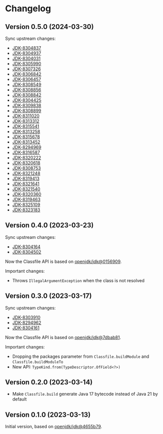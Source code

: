 # Changelog

## Version 0.5.0 (2024-03-30)

Sync upstream changes:

* [JDK-8304837](https://github.com/openjdk/jdk/commit/a2d3fc83b0dd7eea38e1dd5898a97d6d7ff60194)
* [JDK-8304937](https://github.com/openjdk/jdk/commit/dc4096ce136c867e0806070a2d7c8b4efef5294c)
* [JDK-8304031](https://github.com/openjdk/jdk/commit/cd5d0ff5b29065222ffafbc4fb04b90f6f8909e2)
* [JDK-8305990](https://github.com/openjdk/jdk/commit/a05560d99352bd5952f3feef37b56dceb74ede3b)
* [JDK-8307326](https://github.com/openjdk/jdk/commit/5763be726700be322de3bbaf345d80e11936b472)
* [JDK-8306842](https://github.com/openjdk/jdk/commit/f4f5542f8d49dbb756f52a281b745c3c2bbc9829)
* [JDK-8306457](https://github.com/openjdk/jdk/commit/3c9ec26370dfae5d1230b6b69ae26122fe42e51d)
* [JDK-8308549](https://github.com/openjdk/jdk/commit/bfcae68ed10e4330c35f5de0bdb2d31e44e2872e)
* [JDK-8308856](https://github.com/openjdk/jdk/commit/a6109bf1ea2acbebd6a3517813c0b82fdba00c2f)
* [JDK-8308842](https://github.com/openjdk/jdk/commit/4b8922f57611d06a9bea5c94e2f4493dc42a2053)
* [JDK-8304425](https://github.com/openjdk/jdk/commit/ac3ce2bf759735042480b846f3c1cf37a0843b8d)
* [JDK-8309838](https://github.com/openjdk/jdk/commit/1a9edb8df9c1da9eb0178aa53be748828dc7835e)
* [JDK-8308899](https://github.com/openjdk/jdk/commit/990e3a700dce3441bd9506ca571c1790e57849a9)
* [JDK-8311020](https://github.com/openjdk/jdk/commit/cbf418a4863f92241f116f782f9a676b7cb4771d)
* [JDK-8313312](https://github.com/openjdk/jdk/commit/53ca75b18ea419d469758475fac8352bf915b484)
* [JDK-8315541](https://github.com/openjdk/jdk/commit/c7d306c65c5ed26839b323f3dfc7e5b68e5adaa1)
* [JDK-8313258](https://github.com/openjdk/jdk/commit/6d47fc6d5b81d6764af322cc17653683f79a89de)
* [JDK-8315678](https://github.com/openjdk/jdk/commit/ca747f09b67071938fb101ce61742c56305af341)
* [JDK-8313452](https://github.com/openjdk/jdk/commit/b2e91060db82a13e993227f538c8d54b41a9796b)
* [JDK-8294969](https://github.com/openjdk/jdk/commit/1203e11a8d9b3ef0695282d980ad411213e6aa6c)
* [JDK-8316587](https://github.com/openjdk/jdk/commit/4812cabaa489e99481facddce69686a9fee29c44)
* [JDK-8320222](https://github.com/openjdk/jdk/commit/c4aee66d742008848e5b5bc8ce3b2e3032a39bc3)
* [JDK-8320618](https://github.com/openjdk/jdk/commit/28d3762bd30a31623f2ed97a1870313d3a2b9acb)
* [JDK-8308753](https://github.com/openjdk/jdk/commit/2b00ac0d02a110326846c75ea7ea535dccbb1924)
* [JDK-8321248](https://github.com/openjdk/jdk/commit/0217b5ac8b25db96fce026ac027b18024e25a329)
* [JDK-8319413](https://github.com/openjdk/jdk/commit/519ecd352a66633589f160db7390647d90e36b99)
* [JDK-8321641](https://github.com/openjdk/jdk/commit/3c6459e1de9e75898a1b32a95acf684050fbe1af)
* [JDK-8321540](https://github.com/openjdk/jdk/commit/f9aec02f3caabb6bc06672c214127f8912449615)
* [JDK-8320360](https://github.com/openjdk/jdk/commit/a5cf4210cd9c293a9e9bce60dc6d0f08fd838c77)
* [JDK-8319463](https://github.com/openjdk/jdk/commit/3bffe223a34e8077cb1ce11f64fc34fcb0751ac7)
* [JDK-8325109](https://github.com/openjdk/jdk/commit/18e24d0619ffef7c6dbfc419105faba9f7ba1874)
* [JDK-8323183](https://github.com/openjdk/jdk/commit/0583f7357480c0500daa82f490b2fcc05f2fb65a)


## Version 0.4.0 (2023-03-23)

Sync upstream changes:

* [JDK-8304164](https://github.com/openjdk/jdk/commit/b2639e1d6246a7e1aab1d9d15add7979adf40766)
* [JDK-8304502](https://github.com/openjdk/jdk/commit/0156909ab38072869e2eb9f5049042b9199d14a0)

Now the Classfile API is based on [openjdk/jdk@0156909](https://github.com/openjdk/jdk/commit/0156909ab38072869e2eb9f5049042b9199d14a0).

Important changes:

* Throws `IllegalArgumentException` when the class is not resolved

## Version 0.3.0 (2023-03-17)

Sync upstream changes:

* [JDK-8303910](https://github.com/openjdk/jdk/commit/43eca1dcb197e3615b6077a5d8aef28f32a7724c)
* [JDK-8294962](https://github.com/openjdk/jdk/commit/714b5f036fc70d8d1d4d3ec8777fe95cffc0fe5b)
* [JDK-8304161](https://github.com/openjdk/jdk/commit/7dbab81d3c06efb1225c4d57ad3eb4960fcf5cc6)

Now the Classfile API is based on [openjdk/jdk@7dbab81](https://github.com/openjdk/jdk/commit/7dbab81d3c06efb1225c4d57ad3eb4960fcf5cc6).

Important changes:

* Dropping the packages parameter from `Classfile.buildModule` and `Classfile.buildModuleTo`
* New API: `TypeKind.from(TypeDescriptor.OfField<?>)`

## Version 0.2.0 (2023-03-14)

* Make `Classfile.build` generate Java 17 bytecode instead of Java 21 by default

## Version 0.1.0 (2023-03-13)

Initial version, based on [openjdk/jdk@4655b79](https://github.com/openjdk/jdk/commit/4655b790d0b39b4ddabde78d7b3eed196b1152ed).